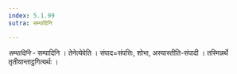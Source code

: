 ```yaml
---
index: 5.1.99
sutra: सम्पादिनि

---
```

_सम्पादिनि_ - सम्पादिनि । तेनेत्येवेति । संपाद=संपत्तिः, शोभा, अस्यास्तीति-संपादी । तस्मिन्नर्थे तृतीयान्ताट्ठगित्यर्थः ।